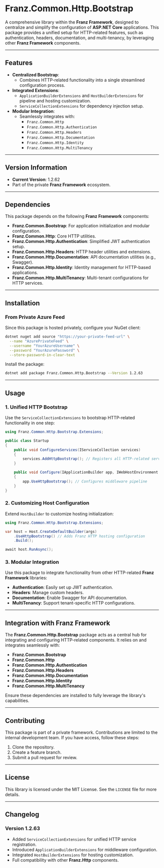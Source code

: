 ﻿# **Franz.Common.Http.Bootstrap**

A comprehensive library within the **Franz Framework**, designed to centralize and simplify the configuration of **ASP.NET Core** applications. This package provides a unified setup for HTTP-related features, such as authentication, headers, documentation, and multi-tenancy, by leveraging other **Franz Framework** components.

---

## **Features**

- **Centralized Bootstrap**:
  - Combines HTTP-related functionality into a single streamlined configuration process.
- **Integrated Extensions**:
  - `ApplicationBuilderExtensions` and `HostBuilderExtensions` for pipeline and hosting customization.
  - `ServiceCollectionExtensions` for dependency injection setup.
- **Modular Integration**:
  - Seamlessly integrates with:
    - `Franz.Common.Http`
    - `Franz.Common.Http.Authentication`
    - `Franz.Common.Http.Headers`
    - `Franz.Common.Http.Documentation`
    - `Franz.Common.Http.Identity`
    - `Franz.Common.Http.MultiTenancy`

---

## **Version Information**

- **Current Version**: 1.2.62
- Part of the private **Franz Framework** ecosystem.

---

## **Dependencies**

This package depends on the following **Franz Framework** components:
- **Franz.Common.Bootstrap**: For application initialization and modular configuration.
- **Franz.Common.Http**: Core HTTP utilities.
- **Franz.Common.Http.Authentication**: Simplified JWT authentication setup.
- **Franz.Common.Http.Headers**: HTTP header utilities and extensions.
- **Franz.Common.Http.Documentation**: API documentation utilities (e.g., Swagger).
- **Franz.Common.Http.Identity**: Identity management for HTTP-based applications.
- **Franz.Common.Http.MultiTenancy**: Multi-tenant configurations for HTTP services.

---

## **Installation**

### **From Private Azure Feed**
Since this package is hosted privately, configure your NuGet client:

```bash
dotnet nuget add source "https://your-private-feed-url" \
  --name "AzurePrivateFeed" \
  --username "YourAzureUsername" \
  --password "YourAzurePassword" \
  --store-password-in-clear-text
```

Install the package:

```bash
dotnet add package Franz.Common.Http.Bootstrap --Version 1.2.63
```

---

## **Usage**

### **1. Unified HTTP Bootstrap**

Use the `ServiceCollectionExtensions` to bootstrap HTTP-related functionality in one step:

```csharp
using Franz.Common.Http.Bootstrap.Extensions;

public class Startup
{
    public void ConfigureServices(IServiceCollection services)
    {
        services.AddHttpBootstrap(); // Registers all HTTP-related services
    }

    public void Configure(IApplicationBuilder app, IWebHostEnvironment env)
    {
        app.UseHttpBootstrap(); // Configures middleware pipeline
    }
}
```

### **2. Customizing Host Configuration**

Extend `HostBuilder` to customize hosting initialization:

```csharp
using Franz.Common.Http.Bootstrap.Extensions;

var host = Host.CreateDefaultBuilder(args)
    .UseHttpBootstrap() // Adds Franz HTTP hosting configuration
    .Build();

await host.RunAsync();
```

### **3. Modular Integration**

Use this package to integrate functionality from other HTTP-related **Franz Framework** libraries:
- **Authentication**: Easily set up JWT authentication.
- **Headers**: Manage custom headers.
- **Documentation**: Enable Swagger for API documentation.
- **MultiTenancy**: Support tenant-specific HTTP configurations.

---

## **Integration with Franz Framework**

The **Franz.Common.Http.Bootstrap** package acts as a central hub for integrating and configuring HTTP-related components. It relies on and integrates seamlessly with:
- **Franz.Common.Bootstrap**
- **Franz.Common.Http**
- **Franz.Common.Http.Authentication**
- **Franz.Common.Http.Headers**
- **Franz.Common.Http.Documentation**
- **Franz.Common.Http.Identity**
- **Franz.Common.Http.MultiTenancy**

Ensure these dependencies are installed to fully leverage the library's capabilities.

---

## **Contributing**

This package is part of a private framework. Contributions are limited to the internal development team. If you have access, follow these steps:
1. Clone the repository.
2. Create a feature branch.
3. Submit a pull request for review.

---

## **License**

This library is licensed under the MIT License. See the `LICENSE` file for more details.

---

## **Changelog**

### Version 1.2.63
- Added `ServiceCollectionExtensions` for unified HTTP service registration.
- Introduced `ApplicationBuilderExtensions` for middleware configuration.
- Integrated `HostBuilderExtensions` for hosting customization.
- Full compatibility with other **Franz.Http** components.
